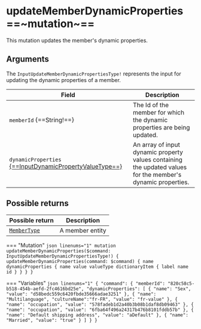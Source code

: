 # updateMemberDynamicProperties ==~mutation~==

This mutation updates the member's dynamic properties.

## Arguments

The `InputUpdateMemberDynamicPropertiesType!` represents the input for updating the dynamic properties of a member.

| Field                                                                                                  | Description                                                                                       |
|--------------------------------------------------------------------------------------------------------|------------------------------------------------------------------------------------------------------------|
| `memberId` {==String!==}                                                                               | The Id of the member for which the dynamic properties are being updated.  |
| `dynamicProperties` [{==InputDynamicPropertyValueType==}](../Objects/InputDynamicPropertyValueType.md) | An array of input dynamic property values containing the updated values for the member's dynamic properties. |

## Possible returns

| Possible return                                          	             | Description                                	|
|------------------------------------------------------------------------|---------------------------------------------	|
| [`MemberType`](../Objects/MemberType.md)                               | A member entity                          	|


=== "Mutation"
    ```json linenums="1"
    mutation updateMemberDynamicProperties($command: InputUpdateMemberDynamicPropertiesType!) {
        updateMemberDynamicProperties(command: $command) {
                name
            dynamicProperties {
            name value valueType
            dictionaryItem {
                    label name id
                }
            }
        }
    }
    ```

=== "Variables"
    ```json linenums="1"
    {
    "command": {
    "memberId": "820c58c5-b518-454b-aefd-2fc4616bd25e",
    "dynamicProperties": [
            {
            "name": "Sex",
            "value": "d58bedc559c6420fbde35666adae3251"
        },
        {
            "name": "Multilanguage",
            "cultureName":"fr-FR",
            "value": "fr-value"
        },
        {
            "name": "occupation",
            "value": "578fadeb1d2a40b3b08b1daf8db09463"
        },
        {
            "name": "occupation",
            "value": "6fba64f496a24317b476b8101fddb57b"
        },
        {
            "name": "Default shipping address",
            "value": "aDefault"
        },
        {
            "name": "Married",
            "value": "true"
        }
        ]
    }
    }
    ```
